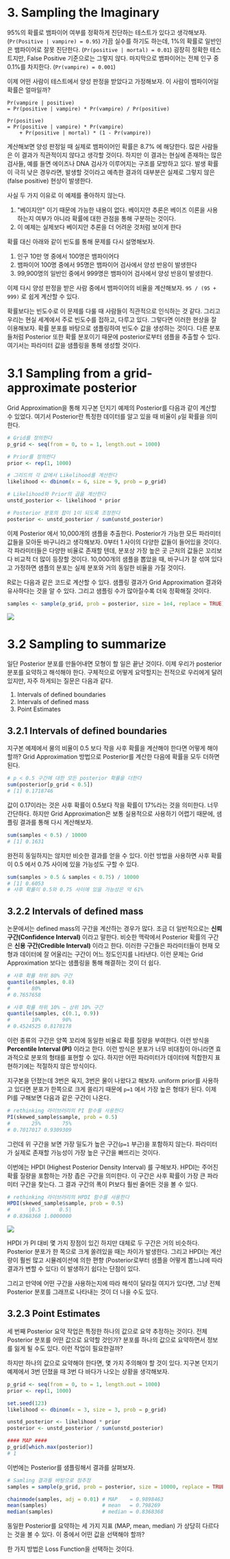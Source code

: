 # 3. Sampling the Imaginary

95%의 확률로 뱀파이어 여부를 정확하게 진단하는 테스트가 있다고 생각해보자. (`Pr(Positive | vampire) = 0.95`) 
가끔 실수를 하기도 하는데, 1%의 확률로 일반인은 뱀파이어로 잘못 진단한다. (`Pr(positive | mortal) = 0.01`) 
굉장히 정확한 테스트지만, False Positive 기준으로는 그렇지 않다. 마지막으로 뱀파이어는 전체 인구 중 0.1%를 차지한다. (`Pr(vampire) = 0.001`)

이제 어떤 사람이 테스트에서 양성 판정을 받았다고 가정해보자. 이 사람이 뱀파이어일 확률은 얼마일까?

```
Pr(vampire | positive)
= Pr(positive | vampire) * Pr(vampire) / Pr(positive)

Pr(positive)
= Pr(positive | vampire) * Pr(vampire) 
    + Pr(positive | mortal) * (1 - Pr(vampire))
```

계산해보면 양성 판정일 때 실제로 뱀파이어인 확률은 8.7% 에 해당한다. 
많은 사람들은 이 결과가 직관적이지 않다고 생각할 것이다.
 하지만 이 결과는 현실에 존재하는 많은 검사들, 예를 들면 에이즈나 DNA 검사가 이루어지는 구조를 모방하고 있다. 
 발생 확률이 극히 낮은 경우라면, 발생할 것이라고 예측한 결과의 대부분은 실제로 그렇지 않은 (false positive) 현상이 발생한다.

사실 두 가지 이유로 이 예제를 좋아하지 않는다.

1. "베이지안" 이기 때문에 가능한 내용이 없다. 베이지안 추론은 베이즈 이론을 사용하는지 여부가 아니라 확률에 대한 관점을 통해 구분하는 것이다.
2. 이 예제는 실제보다 베이지안 추론을 더 어려운 것처럼 보이게 한다

확률 대신 아래와 같이 빈도를 통해 문제를 다시 설명해보자.

1. 인구 10만 명 중에서 100명은 뱀파이어다
2. 뱀파이어 100명 중에서 95명은 뱀파이어 검사에서 양성 반응이 발생한다
3. 99,900명의 일반인 중에서 999명은 뱀파이어 검사에서 양성 반응이 발생한다.

이제 다시 양성 판정을 받은 사람 중에서 뱀파이어의 비율을 계산해보자. `95 / (95 + 999)` 로 쉽게 계산할 수 있다. 

확률보다는 빈도수로 이 문제를 다룰 때 사람들이 직관적으로 인식하는 것 같다. 
그리고 우리는 현실 세계에서 주로 빈도수를 접하고, 다루고 있다. 
그렇다면 이러한 현상을 잘 이용해보자. 확률 분포를 바탕으로 샘플링하여 빈도수 값을 생성하는 것이다. 
다른 분포들처럼 Posterior 또한 확률 분포이기 때문에 posterior로부터 샘플을 추출할 수 있다. 여기서는 파라미터 값을 샘플링을 통해 생성할 것이다.

# 3.1 Sampling from a grid-approximate posterior

Grid Approximation을 통해 지구본 던지기 예제의 Posterior를 다음과 같이 계산할 수 있었다. 
여기서 Posterior란 특정한 데이터를 알고 있을 때 비율이 `p`일 확률을 의미한다.

```r
# Grid를 정의한다
p_grid <- seq(from = 0, to = 1, length.out = 1000)

# Prior를 정의한다
prior <- rep(1, 1000)

# 그리드의 각 값에서 Likelihood를 계산한다
likelihood <- dbinom(x = 6, size = 9, prob = p_grid)

# Likelihood와 Prior의 곱을 계산한다
unstd_posterior <- likelihood * prior

# Posterior 분포의 합이 1이 되도록 조정한다
posterior <- unstd_posterior / sum(unstd_posterior)
```

이제 Posterior 에서 10,000개의 샘플을 추출한다. Posterior가 가능한 모든 파라미터 값들을 모아둔 바구니라고 생각해보자. 
0부터 1 사이의 다양한 값들이 들어있을 것이다. 각 파라미터들은 다양한 비율로 존재할 텐데, 분포상 가장 높은 곳 근처의 값들은 꼬리보다 비교적 더 많이 등장할 것이다. 
10,000개의 샘플을 뽑았을 때, 바구니가 잘 섞여 있다고 가정하면 샘플의 분포는 실제 분포와 거의 동일한 비율을 가질 것이다. 

R로는 다음과 같은 코드로 계산할 수 있다. 샘플링 결과가 Grid Approximation 결과와 유사하다는 것을 알 수 있다. 그리고 샘플링 수가 많아질수록 더욱 정확해질 것이다.

```r
samples <- sample(p_grid, prob = posterior, size = 1e4, replace = TRUE)
```

![](fig/ch3_sample_grid_01.png)

# 3.2 Sampling to summarize

일단 Posterior 분포를 만들어내면 모형이 할 일은 끝난 것이다. 
이제 우리가 posterior 분포를 요약하고 해석해야 한다. 
구체적으로 어떻게 요약할지는 전적으로 우리에게 달려 있지만, 자주 하게되는 질문은 다음과 같다.

1. Intervals of defined boundaries
2. Intervals of defined mass
3. Point Estimates

## 3.2.1 Intervals of defined boundaries

지구본 예제에서 물의 비율이 0.5 보다 작을 사후 확률을 계산해야 한다면 어떻게 해야 할까? Grid Approximation 방법으로 Posterior를 계산한 다음에 확률을 모두 더하면 된다.

```r
# p < 0.5 구간에 대한 모든 posterior 확률을 더한다
sum(posterior[p_grid < 0.5])
# [1] 0.1718746
```

값이 0.17이라는 것은 사후 확률이 0.5보다 작을 확률이 17%라는 것을 의미한다. 너무 간단하다. 하지만 Grid Approximation은 보통 실용적으로 사용하기 어렵기 때문에, 샘플링 결과를 통해 다시 계산해보자.

```r
sum(samples < 0.5) / 10000
# [1] 0.1631
```

완전히 동일하지는 않지만 비슷한 결과를 얻을 수 있다. 이런 방법을 사용하면 사후 확률이 0.5 에서 0.75 사이에 있을 가능성도 구할 수 있다. 

```r
sum(samples > 0.5 & samples < 0.75) / 10000
# [1] 0.6053
# 사후 확률이 0.5와 0.75 사이에 있을 가능성은 약 61%
```

## 3.2.2 Intervals of defined mass

논문에서는 defined mass의 구간을 계산하는 경우가 많다. 조금 더 일반적으로는 **신뢰 구간(Confidence Interval)** 이라고 말한다. 
비슷한 맥락에서 Posterior 확률의 구간은 **신용 구간(Credible Interval)** 이라고 한다. 
이러한 구간들은 파라미터들이 현재 모형과 데이터에 잘 어울리는 구간이 어느 정도인지를 나타낸다. 
이런 문제는 Grid Approximation 보다는 샘플링을 통해 해결하는 것이 더 쉽다.

```r
# 사후 확률 하위 80% 구간
quantile(samples, 0.8)
#       80% 
# 0.7657658

# 사후 확률 하위 10% ~ 상위 10% 구간
quantile(samples, c(0.1, 0.9))
#       10%       90% 
# 0.4524525 0.8178178
```

이런 종류의 구간은 양쪽 꼬리에 동일한 비율로 확률 질량을 부여한다. 이런 방식을 **Percentile Interval (PI)** 이라고 한다. 
이런 방식은 분포가 너무 비대칭이 아니라면 효과적으로 분포의 형태를 표현할 수 있다. 
하지만 어떤 파라미터가 데이터에 적합한지 표현하기에는 적절하지 않은 방식이다. 

지구본을 던졌는데 3번은 육지, 3번은 물이 나왔다고 해보자. 
uniform prior를 사용하고 있다면 분포가 한쪽으로 크게 쏠리기 때문에 `p=1` 에서 가장 높은 형태가 된다. 
이제 PI를 구해보면 다음과 같은 구간이 나온다.

```r
# rethinking 라이브러리의 PI 함수를 사용한다
PI(skewed_sample$sample, prob = 0.5)
#       25%       75% 
# 0.7017017 0.9309309
```

그런데 위 구간을 보면 가장 밀도가 높은 구간(`p=1` 부근)을 포함하지 않는다. 파라미터가 실제로 존재할 가능성이 가장 높은 구간을 빠뜨리는 것이다.

이번에는 HPDI (Highest Posterior Density Interval) 를 구해보자. HPDI는 주어진 확률 질량을 포함하는 가장 좁은 구간을 의미한다. 
이 구간은 사후 확률이 가장 큰 파라미터 구간을 찾는다. 그 결과 구간의 폭이 PI보다 훨씬 줄어든 것을 볼 수 있다. 

```r
# rethinking 라이브러리의 HPDI 함수를 사용한다
HPDI(skewed_sample$sample, prob = 0.5)
#      |0.5      0.5| 
# 0.8368368 1.0000000
```

![](fig/ch3_interval_pi_hpdi_01.png)

HPDI 가 PI 대비 몇 가지 장점이 있긴 하지만 대체로 두 구간은 거의 비슷하다. 
Posterior 분포가 한 쪽으로 크게 쏠려있을 때는 차이가 발생한다. 
그리고 HPDI는 계산량이 훨씬 많고 시뮬레이션에 의한 편향 (Posterior로부터 샘플을 어떻게 뽑느냐에 따라 결과가 변할 수 있다) 이 발생하기 쉽다는 단점이 있다. 

그리고 만약에 어떤 구간을 사용하는지에 따라 해석이 달라질 여지가 있다면, 그냥 전체 Posterior 분포를 그래프로 나타내는 것이 더 나을 수도 있다.

## 3.2.3 Point Estimates

세 번째 Posterior 요약 작업은 특정한 하나의 값으로 요약 추정하는 것이다. 전체 Posterior 분포를 어떤 값으로 요약할 것인가? 
분포를 하나의 값으로 요약하면서 정보를 잃게 될 수도 있다. 이런 작업이 필요한걸까?

하지만 하나의 값으로 요약해야 한다면, 몇 가지 주의해야 할 것이 있다. 지구본 던지기 예제에서 3번 던졌을 때 3번 다 바다가 나오는 상황을 생각해보자. 

```r
p_grid <- seq(from = 0, to = 1, length.out = 1000)
prior <- rep(1, 1000)

set.seed(123)
likelihood <- dbinom(x = 3, size = 3, prob = p_grid)

unstd_posterior <- likelihood * prior
posterior <- unstd_posterior / sum(unstd_posterior)  

#### MAP ####
p_grid[which.max(posterior)]
# 1
```

이번에는 Posterior를 샘플링해서 결과를 살펴보자.

```r
# Samling 결과를 바탕으로 점추정
samples = sample(p_grid, prob = posterior, size = 10000, replace = TRUE)

chainmode(samples, adj = 0.01) # MAP    = 0.9898463
mean(samples)                  # mean   = 0.798269
median(samples)                # median = 0.8368368
```

동일한 Posterior를 요약하는 세 가지 지표 (MAP, mean, median) 가 상당히 다르다는 것을 볼 수 있다. 이 중에서 어떤 값을 선택해야 할까?

한 가지 방법은 Loss Function을 선택하는 것이다.
